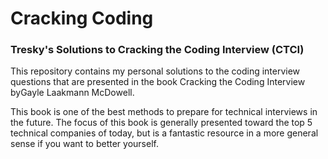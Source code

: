 # Cracking Coding
### Tresky's Solutions to Cracking the Coding Interview (CTCI)

This repository contains my personal solutions to the coding interview questions that are
presented in the book Cracking the Coding Interview byGayle Laakmann McDowell.

This book is one of the best methods to prepare for technical interviews in the future. The
focus of this book is generally presented toward the top 5 technical companies of today, but
is a fantastic resource in a more general sense if you want to better yourself.
